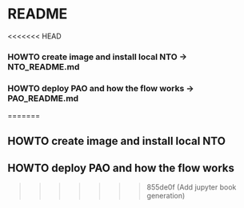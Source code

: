 # README

<<<<<<< HEAD
### HOWTO create image and install local NTO -> NTO_README.md


### HOWTO deploy PAO and how the flow works -> PAO_README.md
=======
## HOWTO create image and install local NTO

## HOWTO deploy PAO and how the flow works
>>>>>>> 855de0f (Add jupyter book generation)
